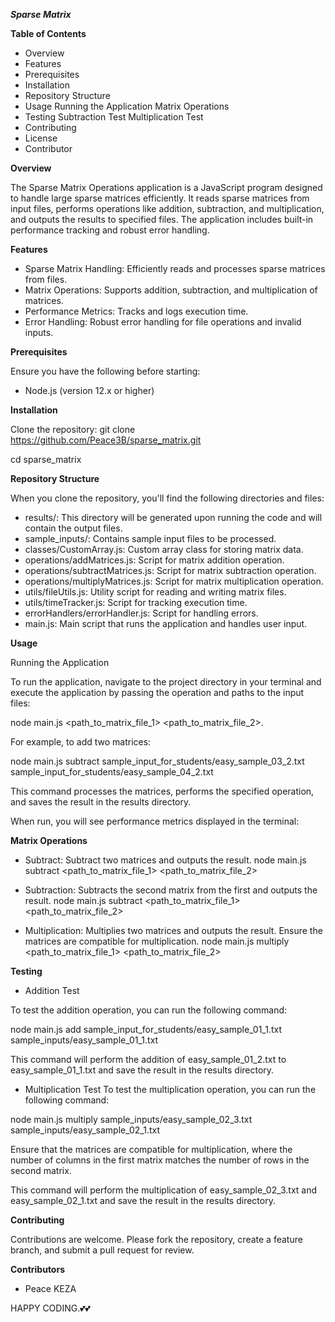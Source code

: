 ***Sparse Matrix***

**Table of Contents**

* Overview
* Features
* Prerequisites
* Installation
* Repository Structure
* Usage
 Running the Application
 Matrix Operations
* Testing
 Subtraction Test
 Multiplication Test
* Contributing
* License
* Contributor

**Overview**

The Sparse Matrix Operations application is a JavaScript program designed to handle large sparse matrices efficiently. It reads sparse matrices from input files, performs operations like addition, subtraction, and multiplication, and outputs the results to specified files. The application includes built-in performance tracking and robust error handling.

**Features**

* Sparse Matrix Handling: Efficiently reads and processes sparse matrices from files.
* Matrix Operations: Supports addition, subtraction, and multiplication of matrices.
* Performance Metrics: Tracks and logs execution time.
* Error Handling: Robust error handling for file operations and invalid inputs.

**Prerequisites**

Ensure you have the following before starting:

* Node.js (version 12.x or higher)

**Installation**

Clone the repository:
git clone https://github.com/Peace3B/sparse_matrix.git

cd sparse_matrix

**Repository Structure**

When you clone the repository, you'll find the following directories and files:

* results/: This directory will be generated upon running the code and will contain the output files.
* sample_inputs/: Contains sample input files to be processed.
* classes/CustomArray.js: Custom array class for storing matrix data.
* operations/addMatrices.js: Script for matrix addition operation.
* operations/subtractMatrices.js: Script for matrix subtraction operation.
* operations/multiplyMatrices.js: Script for matrix multiplication operation.
* utils/fileUtils.js: Utility script for reading and writing matrix files.
* utils/timeTracker.js: Script for tracking execution time.
* errorHandlers/errorHandler.js: Script for handling errors.
* main.js: Main script that runs the application and handles user input.

**Usage**

Running the Application

To run the application, navigate to the project directory in your terminal and execute the application by passing the operation and paths to the input files:

node main.js <operation> <path_to_matrix_file_1> <path_to_matrix_file_2>.

For example, to add two matrices:

node main.js subtract sample_input_for_students/easy_sample_03_2.txt sample_input_for_students/easy_sample_04_2.txt

This command processes the matrices, performs the specified operation, and saves the result in the results directory.

When run, you will see performance metrics displayed in the terminal:



**Matrix Operations** 

* Subtract: Subtract two matrices and outputs the result.
node main.js subtract <path_to_matrix_file_1> <path_to_matrix_file_2>

* Subtraction: Subtracts the second matrix from the first and outputs the result.
node main.js subtract <path_to_matrix_file_1> <path_to_matrix_file_2>

* Multiplication: Multiplies two matrices and outputs the result. Ensure the matrices are compatible for multiplication.
node main.js multiply <path_to_matrix_file_1> <path_to_matrix_file_2>

**Testing** 

* Addition Test

To test the addition operation, you can run the following command:

node main.js add sample_input_for_students/easy_sample_01_1.txt sample_inputs/easy_sample_01_1.txt

This command will perform the addition of easy_sample_01_2.txt to easy_sample_01_1.txt and save the result in the results directory.

* Multiplication Test
To test the multiplication operation, you can run the following command:

node main.js multiply sample_inputs/easy_sample_02_3.txt sample_inputs/easy_sample_02_1.txt

Ensure that the matrices are compatible for multiplication, where the number of columns in the first matrix matches the number of rows in the second matrix.

This command will perform the multiplication of easy_sample_02_3.txt and easy_sample_02_1.txt and save the result in the results directory.

**Contributing**

Contributions are welcome. Please fork the repository, create a feature branch, and submit a pull request for review.

**Contributors**

* Peace KEZA

  

HAPPY CODING.💕💕
